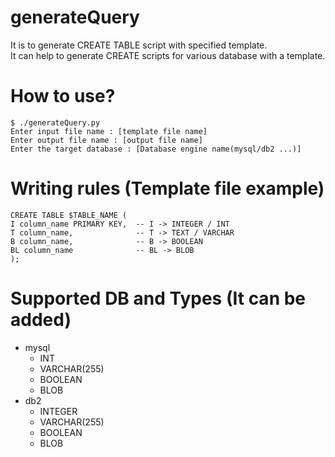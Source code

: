 # generateQuery

It is to generate CREATE TABLE script with specified template.\
It can help to generate CREATE scripts for various database with a template.

# How to use?

```
$ ./generateQuery.py
Enter input file name : [template file name]
Enter output file name : [output file name]
Enter the target database : [Database engine name(mysql/db2 ...)]
```

# Writing rules (Template file example)
```
CREATE TABLE $TABLE_NAME (
I column_name PRIMARY KEY,  -- I -> INTEGER / INT
T column_name,              -- T -> TEXT / VARCHAR
B column_name,              -- B -> BOOLEAN
BL column_name              -- BL -> BLOB
);
```

# Supported DB and Types (It can be added)

- mysql
    - INT
    - VARCHAR(255)
    - BOOLEAN
    - BLOB
- db2
    - INTEGER
    - VARCHAR(255)
    - BOOLEAN
    - BLOB
